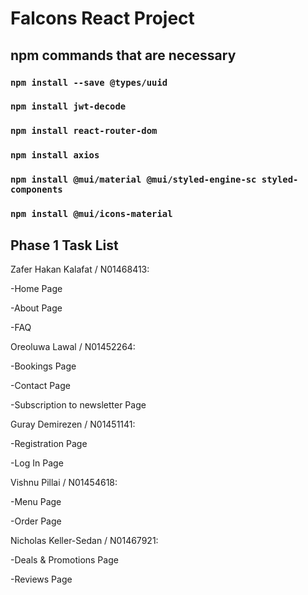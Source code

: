 # Falcons React Project

## npm commands that are necessary

### `npm install --save @types/uuid`

### `npm install jwt-decode`

### `npm install react-router-dom`

### `npm install axios`

### `npm install @mui/material @mui/styled-engine-sc styled-components`

### `npm install @mui/icons-material`

## Phase 1 Task List

Zafer Hakan Kalafat / N01468413:

-Home Page

-About Page

-FAQ

Oreoluwa Lawal / N01452264:

-Bookings Page

-Contact Page

-Subscription to newsletter Page

Guray Demirezen / N01451141:

-Registration Page

-Log In Page

Vishnu Pillai / N01454618:

-Menu Page

-Order Page

Nicholas Keller-Sedan / N01467921:

-Deals & Promotions Page

-Reviews Page
